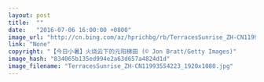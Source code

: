 ```yaml
---
layout: post
title:  ""
date:   "2016-07-06 16:00:00 +0800"
image_url: "http://cn.bing.com/az/hprichbg/rb/TerracesSunrise_ZH-CN11993554223_1920x1080.jpg"
link: "None"
copyright: "【今日小暑】火烧云下的元阳梯田 (© Jon Bratt/Getty Images)"
image_hash: "834065b135ed994e2a63d657a4824d1d"
image_filename: "TerracesSunrise_ZH-CN11993554223_1920x1080.jpg"
---
```

